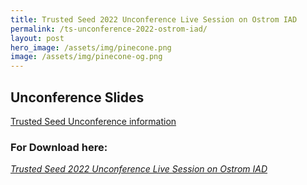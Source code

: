 ```yaml
---
title: Trusted Seed 2022 Unconference Live Session on Ostrom IAD
permalink: /ts-unconference-2022-ostrom-iad/
layout: post
hero_image: /assets/img/pinecone.png
image: /assets/img/pinecone-og.png
---
```


## Unconference Slides

[Trusted Seed Unconference information](https://wiki.trustedseed.org/unconference/protopian-agenda/graial-financial-structure-and-basis-for-reporting-for-trusted-seed)

### For Download here: 
*[Trusted Seed 2022 Unconference Live Session on Ostrom IAD](/assets/pdf/TS-Unconference-Slides_Ostrom-IAD.pdf)*
